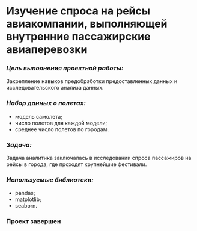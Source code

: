 # Изучение спроса на рейсы авиакомпании, выполняющей внутренние пассажирские авиаперевозки

### *Цель выполнения проектной работы:*
Закрепление навыков предобработки предоставленных данных и исследовательского анализа данных.

### *Набор данных о полетах:*
- модель самолета;
- число полетов для каждой модели;
- среднее число полетов по городам.

### *Задача:*
Задача аналитика заключалась в исследовании спроса пассажиров на рейсы в города, где проходят крупнейшие фестивали.

### *Используемые библиотеки:*
- pandas;
- matplotlib;
- seaborn.

### **Проект завершен**

